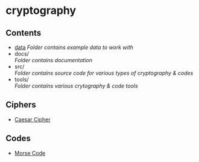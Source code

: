 # cryptography

## Contents
- [data](data/README.md)
  *Folder contains example data to work with*  
- docs/ <br>
  *Folder contains documentation*  
- src/ <br>
  *Folder contains source code for various types of cryptography & codes*  
- tools/ <br>
  *Folder contains various crytography & code tools*  
  
## Ciphers
- [Caesar Cipher](docs/caesar.md)
  
## Codes
- [Morse Code](docs/morse.md)
  
